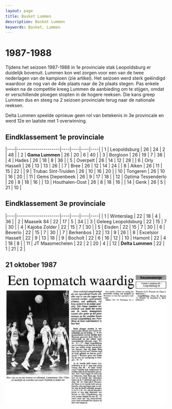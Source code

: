 ```yaml
---
layout: page
title: Basket Lummen
description: Basket Lummen
keywords: Basket, Lummen
---
```


# 1987-1988

Tijdens het seizoen 1987-1988 in 1e provinciale stak Leopoldsburg er duidelijk bovenuit. Lummen kon wel zorgen voor een van de twee nederlagen van de kampioen (zie artikel). Het seizoen werd sterk geëindigd waardoor ze nog van de 4de plaats naar de 2e plaats stegen. Pas enkele weken na de competitie kreeg Lummen de aanbieding om te stijgen, omdat er verschillende ploegen stopten in de hogere reeksen. Die kans greep Lummen dus en steeg na 2 seizoen provinciale terug naar de nationale reeksen.

Delta Lummen speelde opnieuw geen rol van betekenis in 3e provincale en werd 12e en laatste met 1 overwinning.

## Eindklassement 1e provinciale

|----|---------------------|----|----|----|----|
| 1  | Leopoldsburg        | 26 | 24 | 2  | 48 |
| 2  | **Gama Lummen**     | 26 | 20 | 6  | 40 |
| 3  | Borgloon            | 26 | 19 | 7  | 38 |
| 4  | Hades               | 26 | 18 | 8  | 36 |
| 5  | Overpelt            | 26 | 14 | 12 | 28 |
| 6  | Orly Hasselt        | 26 | 13 | 13 | 26 |
| 7  | Bree                | 26 | 12 | 14 | 24 |
| 8  | Alken               | 26 | 11 | 15 | 22 |
| 9  | Trubac Sint-Truiden | 26 | 10 | 16 | 20 |
| 10 | Tongeren            | 26 | 10 | 16 | 20 |
| 11 | Gems Diepenbeek     | 26 | 9  | 17 | 18 |
| 12 | Optima Tessenderlo  | 26 | 8  | 18 | 16 |
| 13 | Houthalen-Oost      | 26 | 8  | 18 | 16 |
| 14 | Genk                | 26 | 5  | 21 | 10 |

## Eindklassement 3e provinciale

|----|---------------------|----|----|----|----|
| 1  | Winterslag          | 22 | 18 | 4  | 36 |
| 2  | Maaseik 84          | 22 | 17 | 5  | 34 |
| 3  | Geleeg Leopoldsburg | 22 | 15 | 7  | 30 |
| 4  | Kajoba Zolder       | 22 | 15 | 7  | 30 |
| 5  | Eisden              | 22 | 15 | 7  | 30 |
| 6  | Beverlo             | 22 | 15 | 7  | 30 |
| 7  | Berkenbos           | 22 | 13 | 9  | 26 |
| 8  | Excelsior Hasselt   | 22 | 9  | 13 | 18 |
| 9  | Bocholt             | 22 | 6  | 16 | 12 |
| 10 | Hamont              | 22 | 4  | 18 | 8  |
| 11 | JT Maasmechelen     | 22 | 2  | 20 | 4  |
| 12 | **Delta Lummen**    | 22 | 1  | 21 | 2  |

## 21 oktober 1987

![19871021](/club/geschiedenis/1987-1988/19871021.gif)

